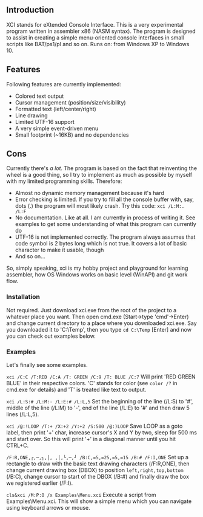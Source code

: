 ## Introduction
XCI stands for eXtended Console Interface. This is a very experimental program written in assembler x86 (NASM syntax). The program is designed to assist in creating a simple menu-oriented console interfaces in small scripts like BAT/ps1/pl and so on. Runs on: from Windows XP to Windows 10.

## Features
Following features are currently implemented:

* Colored text output
* Cursor management (position/size/visibility)
* Formatted text (left/center/right)
* Line drawing
* Limited UTF-16 support
* A very simple event-driven menu
* Small footprint (~16KB) and no dependencies

## Cons
Currently there's *a lot*. The program is based on the fact that reinventing the wheel is a good thing, so I try to implement as much as possible by myself with my limited programming skills. Therefore:

* Almost no dynamic memory management because it's hard
* Error checking is limited. If you try to fill all the console buffer with, say, dots (.) the program will most likely crash. Try this code: `xci /L:M:. /L:F`
* No documentation. Like at all. I am currently in process of writing it. See examples to get some understanding of what this program can currently do
* UTF-16 is not implemented correctly. The program always assumes that code symbol is 2 bytes long which is not true. It covers a lot of basic character to make it usable, though
* And so on...

So, simply speaking, xci is my hobby project and playground for learning assembler, how OS Windows works on basic level (WinAPI) and git work flow.

### Installation
Not required. Just download xci.exe from the root of the project to a whatever place you want. Then open cmd.exe (Start->type 'cmd'->Enter) and change current directory to a place where you downloaded xci.exe. Say you downloaded it to 'C:\Temp', then you type `cd C:\Temp` [Enter] and now you can check out examples below.

### Examples
Let's finally see some examples.

`xci /C:C /T:RED /C:A /T: GREEN /C:9 /T: BLUE /C:7`
Will print 'RED GREEN BLUE' in their respective colors. 'C' stands for color (see `color /?` in cmd.exe for details) and 'T' is treated like text to output.

`xci /L:S:# /L:M:- /L:E:# /L:L,5`
Set the beginning of the line (/L:S) to '#', middle of the line (/L:M) to '-', end of the line (/L:E) to '#' and then draw 5 lines (/L:L,5).

`xci /@:!LOOP /T:+ /X:+2 /Y:+2 /S:500 /@:)LOOP`
Save LOOP as a goto label, then print '+' char, increase cursor's X and Y by two, sleep for 500 ms and start over. So this will print '+' in a diagonal manner until you hit CTRL+C.

`/F:R,ONE,┌,─,┐,│, ,│,└,─,┘ /B:C,=5,=25,=5,=15 /B:# /F:I,ONE`
Set up a rectangle to draw with the basic text drawing characters (/F:R,ONE), then change current drawing box (DBOX) to position `left,right,top,bottom` (/B:C), change cursor to start of the DBOX (/B:#) and finally draw the box we registered earlier (/F:I).

`cls&xci /M:P:O /x Examples\Menu.xci`
Execute a script from Examples\Menu.xci. This will show a simple menu which you can navigate using keyboard arrows or mouse.
